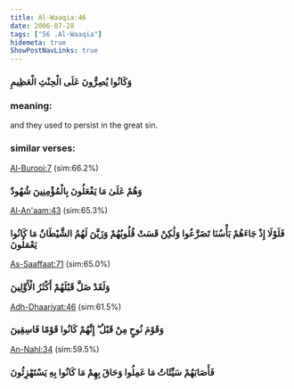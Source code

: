 ```yaml
---
title: Al-Waaqia:46
date: 2006-07-28
tags: ["56 .Al-Waaqia"]
hidemeta: true 
ShowPostNavLinks: true 
---
```

### وَكَانُوا يُصِرُّونَ عَلَى الْحِنْثِ الْعَظِيمِ
### meaning: 
and they used to persist in the great sin.
### similar verses: 

[Al-Burooj:7](/85/7) (sim:66.2%)

### وَهُمْ عَلَىٰ مَا يَفْعَلُونَ بِالْمُؤْمِنِينَ شُهُودٌ

[Al-An'aam:43](/6/43) (sim:65.3%)

### فَلَوْلَا إِذْ جَاءَهُمْ بَأْسُنَا تَضَرَّعُوا وَلَٰكِنْ قَسَتْ قُلُوبُهُمْ وَزَيَّنَ لَهُمُ الشَّيْطَانُ مَا كَانُوا يَعْمَلُونَ

[As-Saaffaat:71](/37/71) (sim:65.0%)

### وَلَقَدْ ضَلَّ قَبْلَهُمْ أَكْثَرُ الْأَوَّلِينَ

[Adh-Dhaariyat:46](/51/46) (sim:61.5%)

### وَقَوْمَ نُوحٍ مِنْ قَبْلُ ۖ إِنَّهُمْ كَانُوا قَوْمًا فَاسِقِينَ

[An-Nahl:34](/16/34) (sim:59.5%)

### فَأَصَابَهُمْ سَيِّئَاتُ مَا عَمِلُوا وَحَاقَ بِهِمْ مَا كَانُوا بِهِ يَسْتَهْزِئُونَ
